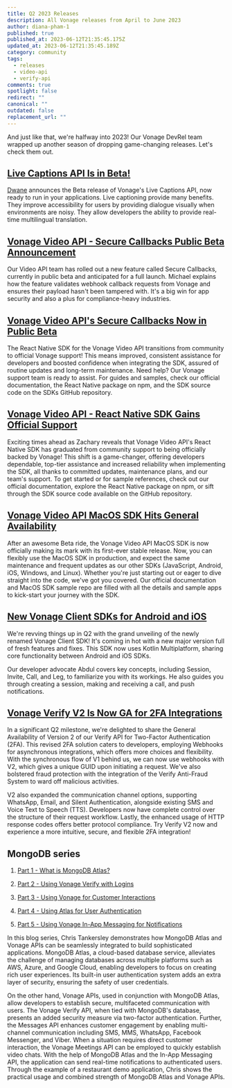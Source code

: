 ```yaml
---
title: Q2 2023 Releases
description: All Vonage releases from April to June 2023
author: diana-pham-1
published: true
published_at: 2023-06-12T21:35:45.175Z
updated_at: 2023-06-12T21:35:45.189Z
category: community
tags:
  - releases
  - video-api
  - verify-api
comments: true
spotlight: false
redirect: ""
canonical: ""
outdated: false
replacement_url: ""
---
```

And just like that, we're halfway into 2023! Our Vonage DevRel team wrapped up another season of dropping game-changing releases. Let's check them out.

## [Live Captions API Is in Beta!](https://developer.vonage.com/en/blog/live-captions-api-is-in-beta)

[Dwane](https://developer.vonage.com/en/blog/authors/dwanehemmings) announces the Beta release of Vonage's Live Captions API, now ready to run in your applications. Live captioning provide many benefits. They improve accessibility for users by providing dialogue visually when environments are noisy. They allow developers the ability to provide real-time multilingual translation.

## [Vonage Video API - Secure Callbacks Public Beta Announcement](https://developer.vonage.com/en/blog/vonage-video-api-secure-callbacks-public-beta-announcement)

Our Video API team has rolled out a new feature called Secure Callbacks, currently in public beta and anticipated for a full launch. Michael explains how the feature validates webhook callback requests from Vonage and ensures their payload hasn't been tampered with. It's a big win for app security and also a plus for compliance-heavy industries.


## [Vonage Video API's Secure Callbacks Now in Public Beta](https://developer.vonage.com/en/blog/vonage-video-api-secure-callbacks-public-beta-announcement)

The React Native SDK for the Vonage Video API transitions from community to official Vonage support! This means improved, consistent assistance for developers and boosted confidence when integrating the SDK, assured of routine updates and long-term maintenance. Need help? Our Vonage support team is ready to assist. For guides and samples, check our official documentation, the React Native package on npm, and the SDK source code on the SDKs GitHub repository.

## [Vonage Video API - React Native SDK Gains Official Support](https://developer.vonage.com/en/blog/vonage-video-api-react-native-sdk-gains-official-support)

Exciting times ahead as Zachary reveals that Vonage Video API's React Native SDK has graduated from community support to being officially backed by Vonage! This shift is a game-changer, offering developers dependable, top-tier assistance and increased reliability when implementing the SDK, all thanks to committed updates, maintenance plans, and our team's support. To get started or for sample references, check out our official documentation, explore the React Native package on npm, or sift through the SDK source code available on the GitHub repository.
  
## [Vonage Video API MacOS SDK Hits General Availability](https://developer.vonage.com/en/blog/vonage-video-api-macos-sdk-goes-ga)

After an awesome Beta ride, the Vonage Video API MacOS SDK is now officially making its mark with its first-ever stable release. Now, you can flexibly use the MacOS SDK in production, and expect the same maintenance and frequent updates as our other SDKs (JavaScript, Android, iOS, Windows, and Linux). Whether you're just starting out or eager to dive straight into the code, we've got you covered. Our official documentation and MacOS SDK sample repo are filled with all the details and sample apps to kick-start your journey with the SDK.

## [New Vonage Client SDKs for Android and iOS](https://developer.vonage.com/en/blog/introducing-the-new-vonage-client-sdk-for-android-and-ios)

We're revving things up in Q2 with the grand unveiling of the newly renamed Vonage Client SDK! It's coming in hot with a new major version full of fresh features and fixes. This SDK now uses Kotlin Multiplatform, sharing core functionality between Android and iOS SDKs.

Our developer advocate Abdul covers key concepts, including Session, Invite, Call, and Leg, to familiarize you with its workings. He also guides you through creating a session, making and receiving a call, and push notifications.

## [Vonage Verify V2 Is Now GA for 2FA Integrations](https://developer.vonage.com/en/blog/vonage-verify-v2-is-now-ga-for-2fa-integrations)

In a significant Q2 milestone, we're delighted to share the General Availability of Version 2 of our Verify API for Two-Factor Authentication (2FA). This revised 2FA solution caters to developers, employing Webhooks for asynchronous integrations, which offers more choices and flexibility. With the synchronous flow of V1 behind us, we can now use webhooks with V2, which gives a unique GUID upon initiating a request. We've also bolstered fraud protection with the integration of the Verify Anti-Fraud System to ward off malicious activities.

V2 also expanded the communication channel options, supporting WhatsApp, Email, and Silent Authentication, alongside existing SMS and Voice Text to Speech (TTS). Developers now have complete control over the structure of their request workflow. Lastly, the enhanced usage of HTTP response codes offers better protocol compliance. Try Verify V2 now and experience a more intuitive, secure, and flexible 2FA integration!

## MongoDB series
  1. [Part 1 - What is MongoDB Atlas?](https://developer.vonage.com/en/blog/using-vonage-apis-with-mongodb-atlas-part-1)
    
2.  [Part 2 - Using Vonage Verify with Logins](https://developer.vonage.com/en/blog/using-vonage-apis-with-mongodb-atlas-part-2)
    
3.  [Part 3 - Using Vonage for Customer Interactions](https://developer.vonage.com/en/blog/using-vonage-apis-with-mongodb-atlas-part-3)
    
4.  [Part 4 - Using Atlas for User Authentication](https://developer.vonage.com/en/blog/using-vonage-apis-with-mongodb-atlas-part-4)
    
5.  [Part 5 - Using Vonage In-App Messaging for Notifications](https://developer.vonage.com/en/blog/using-vonage-apis-with-mongodb-atlas-part-5)

In this blog series, Chris Tankersley demonstrates how MongoDB Atlas and Vonage APIs can be seamlessly integrated to build sophisticated applications. MongoDB Atlas, a cloud-based database service, alleviates the challenge of managing databases across multiple platforms such as AWS, Azure, and Google Cloud, enabling developers to focus on creating rich user experiences. Its built-in user authentication system adds an extra layer of security, ensuring the safety of user credentials.

On the other hand, Vonage APIs, used in conjunction with MongoDB Atlas, allow developers to establish secure, multifaceted communication with users. The Vonage Verify API, when tied with MongoDB's database, presents an added security measure via two-factor authentication. Further, the Messages API enhances customer engagement by enabling multi-channel communication including SMS, MMS, WhatsApp, Facebook Messenger, and Viber. When a situation requires direct customer interaction, the Vonage Meetings API can be employed to quickly establish video chats. With the help of MongoDB Atlas and the In-App Messaging API, the application can send real-time notifications to authenticated users. Through the example of a restaurant demo application, Chris shows the practical usage and combined strength of MongoDB Atlas and Vonage APIs.
